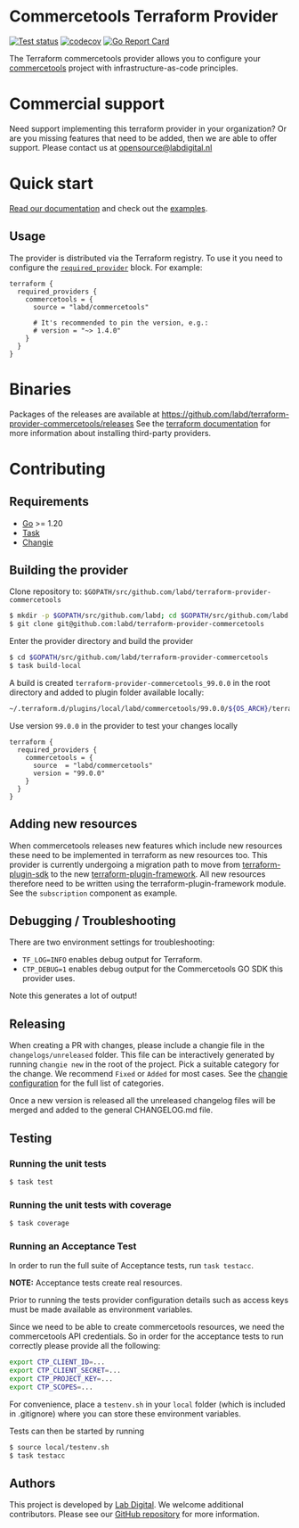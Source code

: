 # Commercetools Terraform Provider

[![Test status](https://github.com/labd/terraform-provider-commercetools/workflows/Run%20Tests/badge.svg)](https://github.com/labd/terraform-provider-commercetools/actions?query=workflow%3A%22Run+Tests%22)
[![codecov](https://codecov.io/gh/LabD/terraform-provider-commercetools/branch/master/graph/badge.svg)](https://codecov.io/gh/LabD/terraform-provider-commercetools)
[![Go Report Card](https://goreportcard.com/badge/github.com/labd/terraform-provider-commercetools)](https://goreportcard.com/report/github.com/labd/terraform-provider-commercetools)

The Terraform commercetools provider allows you to configure
your [commercetools](https://commercetools.com/) project with
infrastructure-as-code principles.

# Commercial support

Need support implementing this terraform provider in your organization? Or are you missing features 
that need to be added, then we are able to offer support. Please contact us at opensource@labdigital.nl

# Quick start

[Read our documentation](https://registry.terraform.io/providers/labd/commercetools/latest/docs)
and check out the [examples](https://registry.terraform.io/providers/labd/commercetools/latest/docs/guides/extensions).

## Usage

The provider is distributed via the Terraform registry. To use it you need to configure
the [`required_provider`](https://www.terraform.io/language/providers/requirements#requiring-providers) block. For example:

```hcl
terraform {
  required_providers {
    commercetools = {
      source = "labd/commercetools"

      # It's recommended to pin the version, e.g.:
      # version = "~> 1.4.0"
    }
  }
}
```

# Binaries

Packages of the releases are available at
https://github.com/labd/terraform-provider-commercetools/releases See the
[terraform documentation](https://www.terraform.io/docs/configuration/providers.html#third-party-plugins)
for more information about installing third-party providers.

# Contributing

## Requirements

- [Go](https://golang.org/doc/install) >= 1.20
- [Task](https://taskfile.dev/installation/)
- [Changie](https://github.com/miniscruff/changie)

## Building the provider

Clone repository to: `$GOPATH/src/github.com/labd/terraform-provider-commercetools`

```sh
$ mkdir -p $GOPATH/src/github.com/labd; cd $GOPATH/src/github.com/labd
$ git clone git@github.com:labd/terraform-provider-commercetools
```

Enter the provider directory and build the provider

```sh
$ cd $GOPATH/src/github.com/labd/terraform-provider-commercetools
$ task build-local
```

A build is created `terraform-provider-commercetools_99.0.0` in the root directory and added to plugin folder available
locally:

```sh
~/.terraform.d/plugins/local/labd/commercetools/99.0.0/${OS_ARCH}/terraform-provider-commercetools_v99.0.0
```

Use version `99.0.0` in the provider to test your changes locally

```hcl
terraform {
  required_providers {
    commercetools = {
      source  = "labd/commercetools"
      version = "99.0.0"
    }
  }
}
```

## Adding new resources

When commercetools releases new features which include new resources these need to be implemented
in terraform as new resources too. This provider is currently undergoing a migration path to
move from [terraform-plugin-sdk](https://github.com/hashicorp/terraform-plugin-sdk/) to the new
[terraform-plugin-framework](https://github.com/hashicorp/terraform-plugin-framework/). All new
resources therefore need to be written using the terraform-plugin-framework module. See the
`subscription` component as example.

## Debugging / Troubleshooting

There are two environment settings for troubleshooting:

- `TF_LOG=INFO` enables debug output for Terraform.
- `CTP_DEBUG=1` enables debug output for the Commercetools GO SDK this provider uses.

Note this generates a lot of output!

## Releasing

When creating a PR with changes, please include a changie file in the `changelogs/unreleased` folder. This file can be
interactively generated by running `changie new` in the root of the project. Pick a suitable category for the change. We
recommend `Fixed` or `Added` for most cases. See the [changie configuration](./.changie.yaml) for the full list of
categories.

Once a new version is released all the unreleased changelog files will be merged and added to the general CHANGELOG.md file.

## Testing

### Running the unit tests

```sh
$ task test
```

### Running the unit tests with coverage

```sh
$ task coverage
```

### Running an Acceptance Test

In order to run the full suite of Acceptance tests, run `task testacc`.

**NOTE:** Acceptance tests create real resources.

Prior to running the tests provider configuration details such as access keys
must be made available as environment variables.

Since we need to be able to create commercetools resources, we need the
commercetools API credentials. So in order for the acceptance tests to run
correctly please provide all the following:

```sh
export CTP_CLIENT_ID=...
export CTP_CLIENT_SECRET=...
export CTP_PROJECT_KEY=...
export CTP_SCOPES=...
```

For convenience, place a `testenv.sh` in your `local` folder (which is
included in .gitignore) where you can store these environment variables.

Tests can then be started by running

```sh
$ source local/testenv.sh
$ task testacc
```

## Authors

This project is developed by [Lab Digital](https://www.labdigital.nl). We
welcome additional contributors. Please see our
[GitHub repository](https://github.com/labd/terraform-provider-commercetools)
for more information.
